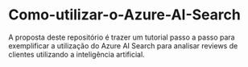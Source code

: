 # Como-utilizar-o-Azure-AI-Search
A proposta deste repositório é trazer um tutorial passo a passo para exemplificar a utilização do Azure AI Search para analisar reviews de clientes utilizando a inteligência artificial.
